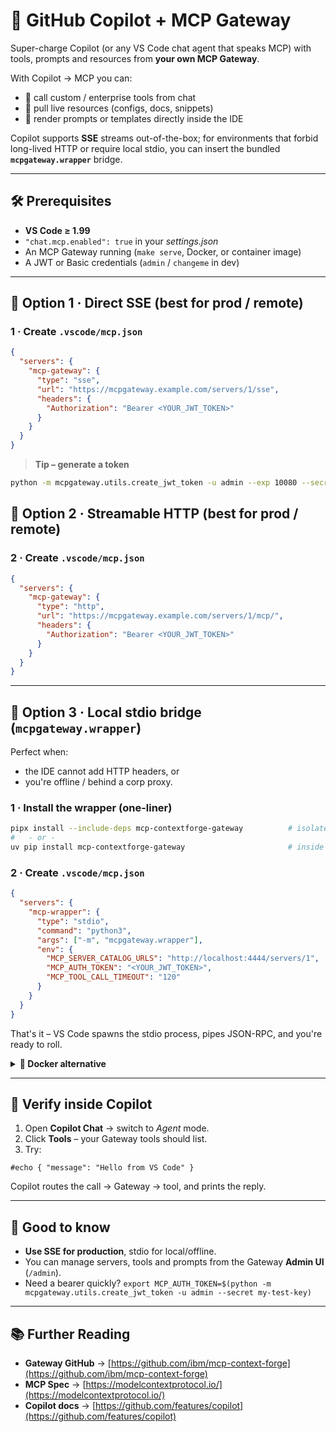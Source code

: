 # 🧠 GitHub Copilot + MCP Gateway

Super-charge Copilot (or any VS Code chat agent that speaks MCP) with tools, prompts and
resources from **your own MCP Gateway**.

With Copilot → MCP you can:

* 🔧 call custom / enterprise tools from chat
* 📂 pull live resources (configs, docs, snippets)
* 🧩 render prompts or templates directly inside the IDE

Copilot supports **SSE** streams out-of-the-box; for environments that forbid long-lived
HTTP or require local stdio, you can insert the bundled **`mcpgateway.wrapper`** bridge.

---

## 🛠 Prerequisites

* **VS Code ≥ 1.99**
* `"chat.mcp.enabled": true` in your *settings.json*
* An MCP Gateway running (`make serve`, Docker, or container image)
* A JWT or Basic credentials (`admin` / `changeme` in dev)

---

## 🔗 Option 1 · Direct SSE (best for prod / remote)

### 1 · Create `.vscode/mcp.json`

```json
{
  "servers": {
    "mcp-gateway": {
      "type": "sse",
      "url": "https://mcpgateway.example.com/servers/1/sse",
      "headers": {
        "Authorization": "Bearer <YOUR_JWT_TOKEN>"
      }
    }
  }
}
```

> **Tip – generate a token**

```bash
python -m mcpgateway.utils.create_jwt_token -u admin --exp 10080 --secret my-test-key
```

## 🔗 Option 2 · Streamable HTTP (best for prod / remote)

### 2 · Create `.vscode/mcp.json`

```json
{
  "servers": {
    "mcp-gateway": {
      "type": "http",
      "url": "https://mcpgateway.example.com/servers/1/mcp/",
      "headers": {
        "Authorization": "Bearer <YOUR_JWT_TOKEN>"
      }
    }
  }
}
```

---

## 🔗 Option 3 · Local stdio bridge (`mcpgateway.wrapper`)

Perfect when:

* the IDE cannot add HTTP headers, or
* you're offline / behind a corp proxy.

### 1 · Install the wrapper (one-liner)

```bash
pipx install --include-deps mcp-contextforge-gateway          # isolates in ~/.local/pipx/venvs
#   - or -
uv pip install mcp-contextforge-gateway                       # inside any uv/venv you like
```

### 2 · Create `.vscode/mcp.json`

```json
{
  "servers": {
    "mcp-wrapper": {
      "type": "stdio",
      "command": "python3",
      "args": ["-m", "mcpgateway.wrapper"],
      "env": {
        "MCP_SERVER_CATALOG_URLS": "http://localhost:4444/servers/1",
        "MCP_AUTH_TOKEN": "<YOUR_JWT_TOKEN>",
        "MCP_TOOL_CALL_TIMEOUT": "120"
      }
    }
  }
}
```

That's it – VS Code spawns the stdio process, pipes JSON-RPC, and you're ready to roll.

<details>
<summary><strong>🐳 Docker alternative</strong></summary>

```jsonc
{
  "command": "docker",
  "args": [
    "run", "--rm", "--network=host", "-i",
    "-e", "MCP_SERVER_CATALOG_URLS=http://localhost:4444/servers/1",
    "-e", "MCP_AUTH_TOKEN=<YOUR_JWT_TOKEN>",
    "ghcr.io/ibm/mcp-context-forge:latest",
    "python3", "-m", "mcpgateway.wrapper"
  ]
}
```

</details>

---

## 🧪 Verify inside Copilot

1. Open **Copilot Chat** → switch to *Agent* mode.
2. Click **Tools** – your Gateway tools should list.
3. Try:

```
#echo { "message": "Hello from VS Code" }
```

Copilot routes the call → Gateway → tool, and prints the reply.

---

## 📝 Good to know

* **Use SSE for production**, stdio for local/offline.
* You can manage servers, tools and prompts from the Gateway **Admin UI** (`/admin`).
* Need a bearer quickly?
  `export MCP_AUTH_TOKEN=$(python -m mcpgateway.utils.create_jwt_token -u admin --secret my-test-key)`

---

## 📚 Further Reading

* **Gateway GitHub** → [https://github.com/ibm/mcp-context-forge](https://github.com/ibm/mcp-context-forge)
* **MCP Spec** → [https://modelcontextprotocol.io/](https://modelcontextprotocol.io/)
* **Copilot docs** → [https://github.com/features/copilot](https://github.com/features/copilot)
